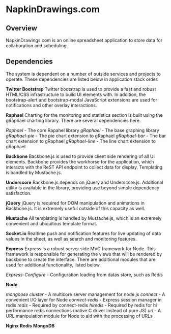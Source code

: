 NapkinDrawings.com
==================

Overview
--------

NapkinDrawings.com is an online spreadsheet application to store data for collaboration and scheduling.

Dependencies
------------

The system is dependent on a number of outside services and projects to operate. These dependencies are listed
below in application stack order.

**Twitter Bootstrap**
Twitter bootstrap is used to provide a fast and robust HTML/CSS infrastructure to build UI elements with. In
addition, the bootstrap-alert and bootstrap-modal JavaScript extensions are used for notifications and other
overlay interactions.

**Raphael**
Charting for the monitoring and statistics section is built using the gRaphael charting library. There are 
several dependencies here.

*Raphael* - The core Rapahel library
*gRaphael* - The base graphing library
*gRaphael-pie* - The pie chart extension to gRaphael
*gRaphael-bar* - The bar chart extension to gRaphael
*gRaphael-line* - The line chart extension to gRaphael

**Backbone**
Backbone.js is used to provide client side rendering of all UI elements. Backbone provides the workhorse for
the application, which interacts with the ReST API endpoint to collect data for display. Templating is handled
by Mustache.js.

**Underscore**
Backbone.js depends on jQuery and Underscore.js. Additional utility is available in the library, providing use
beyond simple dependency satisfaction.

**jQuery**
jQuery is required for DOM manipulation and animations in Backbone.js. It is extremely useful outside of this
capacity as well.

**Mustache**
All templating is handled by Mustache.js, which is an extremely convenient and ubiquitous template format.

**Socket.io**
Realtime push and notification features for live updating of data values in the sheet, as well as search and
monitoring features.

**Express**
Express is a robust server side MVC framework for Node. This framework is responsible for generating the views 
that will be rendered by backbone to create the interface. There are additional modules that are used for 
additional functionality, listed below.

*Express-Configure* - Configuration loading from datas store, such as Redis

**Node**

*mongoose*
*cluster* - A multicore server management for node.js
*connect* - A convenient I/O layer for Node
*connect-redis* - Express session manager in redis
*redis* - Required by connect-redis
*hiredis* - Required by redis for hi performance redis connections (native C driver instead of pure JS)
*url* - A URL manipulation module for Node to aid with the processing of URLs

**Nginx**
**Redis**
**MongoDB**
